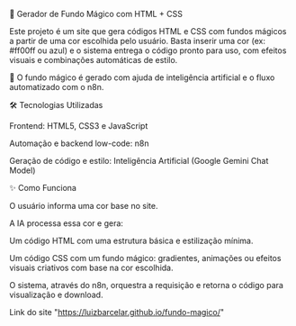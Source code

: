 🌈 Gerador de Fundo Mágico com HTML + CSS

Este projeto é um site que gera códigos HTML e CSS com fundos mágicos a partir de uma cor escolhida pelo usuário. Basta inserir uma cor (ex: #ff00ff ou azul) e o sistema entrega o código pronto para uso, com efeitos visuais e combinações automáticas de estilo.

🔮 O fundo mágico é gerado com ajuda de inteligência artificial e o fluxo automatizado com o n8n.

🛠️ Tecnologias Utilizadas

Frontend: HTML5, CSS3 e JavaScript

Automação e backend low-code: n8n

Geração de código e estilo: Inteligência Artificial (Google Gemini Chat Model)

✨ Como Funciona

O usuário informa uma cor base no site.

A IA processa essa cor e gera:

Um código HTML com uma estrutura básica e estilização mínima.

Um código CSS com um fundo mágico: gradientes, animações ou efeitos visuais criativos com base na cor escolhida.

O sistema, através do n8n, orquestra a requisição e retorna o código para visualização e download.

Link do site "https://luizbarcelar.github.io/fundo-magico/"
